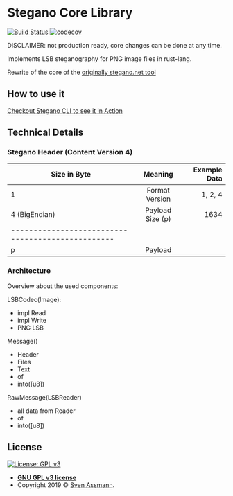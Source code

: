 # Stegano Core Library

[![Build Status](https://travis-ci.org/steganogram/core.stegano.org.svg?branch=master)](https://travis-ci.org/steganogram/core.stegano.org)
[![codecov](https://codecov.io/gh/steganogram/core.stegano.org/branch/master/graph/badge.svg)](https://codecov.io/gh/steganogram/core.stegano.org)

DISCLAIMER: not production ready, core changes can be done at any time.

Implements LSB steganography for PNG image files in rust-lang.

Rewrite of the core of the [originally stegano.net tool][1]

## How to use it

[Checkout Stegano CLI to see it in Action][3]

## Technical Details

### Stegano Header (Content Version 4)

| Size in Byte  |     Meaning      | Example Data |
|---------------|:----------------:|-------------:|
| 1             | Format Version   | 1, 2, 4      |
| 4 (BigEndian) | Payload Size (p) | 1634         |
|-------------------------------------------------|
| p             | Payload          |              |

### Architecture

Overview about the used components:

LSBCodec(Image):
 - impl Read
 - impl Write
 - PNG LSB

Message()
 - Header
 - Files
 - Text
 - of<LSBReader>
 - into([u8])

RawMessage(LSBReader)
 - all data from Reader
 - of<LSBReader>
 - into([u8])

## License

[![License: GPL v3](https://img.shields.io/badge/License-GPLv3-blue.svg)](https://www.gnu.org/licenses/gpl-3.0)

  - **[GNU GPL v3 license](https://www.gnu.org/licenses/gpl-3.0)**
  - Copyright 2019 © [Sven Assmann][2].

[1]: http://www.stegano.org
[2]: https://www.d34dl0ck.me
[3]: https://github.com/steganogram/cli.stegano.org